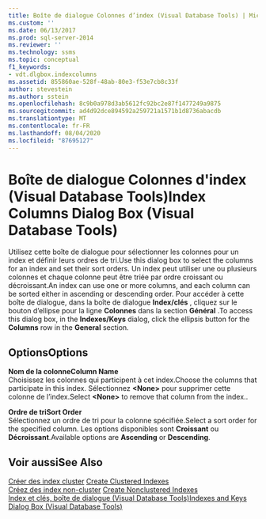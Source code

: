 ```yaml
---
title: Boîte de dialogue Colonnes d’index (Visual Database Tools) | Microsoft Docs
ms.custom: ''
ms.date: 06/13/2017
ms.prod: sql-server-2014
ms.reviewer: ''
ms.technology: ssms
ms.topic: conceptual
f1_keywords:
- vdt.dlgbox.indexcolumns
ms.assetid: 855860ae-528f-48ab-80e3-f53e7cb8c33f
author: stevestein
ms.author: sstein
ms.openlocfilehash: 8c9b0a978d3ab5612fc92bc2e87f1477249a9875
ms.sourcegitcommit: ad4d92dce894592a259721a1571b1d8736abacdb
ms.translationtype: MT
ms.contentlocale: fr-FR
ms.lasthandoff: 08/04/2020
ms.locfileid: "87695127"
---
```

# <a name="index-columns-dialog-box-visual-database-tools"></a><span data-ttu-id="b61dd-102">Boîte de dialogue Colonnes d'index (Visual Database Tools)</span><span class="sxs-lookup"><span data-stu-id="b61dd-102">Index Columns Dialog Box (Visual Database Tools)</span></span>
  <span data-ttu-id="b61dd-103">Utilisez cette boîte de dialogue pour sélectionner les colonnes pour un index et définir leurs ordres de tri.</span><span class="sxs-lookup"><span data-stu-id="b61dd-103">Use this dialog box to select the columns for an index and set their sort orders.</span></span> <span data-ttu-id="b61dd-104">Un index peut utiliser une ou plusieurs colonnes et chaque colonne peut être triée par ordre croissant ou décroissant.</span><span class="sxs-lookup"><span data-stu-id="b61dd-104">An index can use one or more columns, and each column can be sorted either in ascending or descending order.</span></span> <span data-ttu-id="b61dd-105">Pour accéder à cette boîte de dialogue, dans la boîte de dialogue **Index/clés** , cliquez sur le bouton d’ellipse pour la ligne **Colonnes** dans la section **Général** .</span><span class="sxs-lookup"><span data-stu-id="b61dd-105">To access this dialog box, in the **Indexes/Keys** dialog, click the ellipsis button for the **Columns** row in the **General** section.</span></span>  
  
## <a name="options"></a><span data-ttu-id="b61dd-106">Options</span><span class="sxs-lookup"><span data-stu-id="b61dd-106">Options</span></span>  
 <span data-ttu-id="b61dd-107">**Nom de la colonne**</span><span class="sxs-lookup"><span data-stu-id="b61dd-107">**Column Name**</span></span>  
 <span data-ttu-id="b61dd-108">Choisissez les colonnes qui participent à cet index.</span><span class="sxs-lookup"><span data-stu-id="b61dd-108">Choose the columns that participate in this index.</span></span> <span data-ttu-id="b61dd-109">Sélectionnez **\<None>** pour supprimer cette colonne de l’index.</span><span class="sxs-lookup"><span data-stu-id="b61dd-109">Select **\<None>** to remove that column from the index..</span></span>  
  
 <span data-ttu-id="b61dd-110">**Ordre de tri**</span><span class="sxs-lookup"><span data-stu-id="b61dd-110">**Sort Order**</span></span>  
 <span data-ttu-id="b61dd-111">Sélectionnez un ordre de tri pour la colonne spécifiée.</span><span class="sxs-lookup"><span data-stu-id="b61dd-111">Select a sort order for the specified column.</span></span> <span data-ttu-id="b61dd-112">Les options disponibles sont **Croissant** ou **Décroissant**.</span><span class="sxs-lookup"><span data-stu-id="b61dd-112">Available options are **Ascending** or **Descending**.</span></span>  
  
## <a name="see-also"></a><span data-ttu-id="b61dd-113">Voir aussi</span><span class="sxs-lookup"><span data-stu-id="b61dd-113">See Also</span></span>  
 <span data-ttu-id="b61dd-114">[Créer des index cluster](../../relational-databases/indexes/create-clustered-indexes.md) </span><span class="sxs-lookup"><span data-stu-id="b61dd-114">[Create Clustered Indexes](../../relational-databases/indexes/create-clustered-indexes.md) </span></span>  
 <span data-ttu-id="b61dd-115">[Créez des index non-cluster](../../relational-databases/indexes/create-nonclustered-indexes.md) </span><span class="sxs-lookup"><span data-stu-id="b61dd-115">[Create Nonclustered Indexes](../../relational-databases/indexes/create-nonclustered-indexes.md) </span></span>  
 [<span data-ttu-id="b61dd-116">Index et clés, boîte de dialogue &#40;Visual Database Tools&#41;</span><span class="sxs-lookup"><span data-stu-id="b61dd-116">Indexes and Keys Dialog Box &#40;Visual Database Tools&#41;</span></span>](visual-database-tools.md)  
  
  
